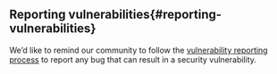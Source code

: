 ---
---

## Reporting vulnerabilities{#reporting-vulnerabilities}

We’d like to remind our community to follow the [vulnerability reporting process](/about/security-vulnerabilities/) to report any bug that can result in a
security vulnerability.
